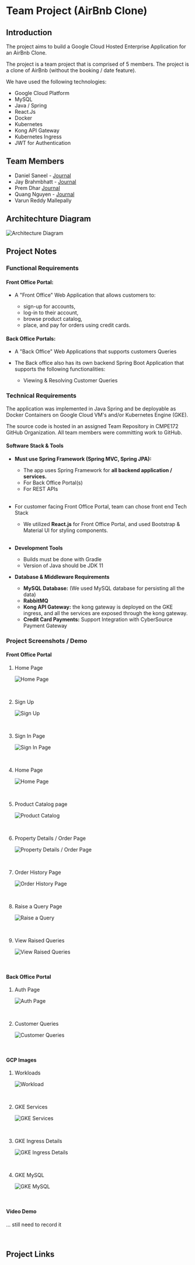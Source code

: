 # Team Project (AirBnb Clone)

## Introduction

The project aims to build a Google Cloud Hosted Enterprise Application for an AirBnb Clone.

The project is a team project that is comprised of 5 members. The project is a clone of AirBnb (without the booking / date feature).

We have used the following technologies:

- Google Cloud Platform
- MySQL
- Java / Spring
- React.Js
- Docker
- Kubernetes
- Kong API Gateway
- Kubernetes Ingress
- JWT for Authentication

## Team Members

- Daniel Saneel - [Journal](Journals/Daniel/DanielProgress.md)
- Jay Brahmbhatt - [Journal](Journals/Jay/JayProgress.md)
- Prem Dhar [Journal](Journals/PremProgress.md)
- Quang Nguyen - [Journal](Journals/Quang/QuangProgress.md)
- Varun Reddy Mallepally

## Architechture Diagram

![Architecture Diagram](images/OverallArchitecture.png)


## Project Notes

### Functional Requirements

#### Front Office Portal:

- A "Front Office" Web Application that allows customers to:

  - sign-up for accounts,
  - log-in to their account,
  - browse product catalog,
  - place, and pay for orders using credit cards.

#### Back Office Portals:

- A "Back Office" Web Applications that supports customers Queries

- The Back office also has its own backend Spring Boot Application that supports the following functionalities:

  - Viewing & Resolving Customer Queries

### Technical Requirements

The application was implemented in Java Spring and be deployable as Docker Containers on Google Cloud VM's and/or Kubernetes Engine (GKE).

The source code is hosted in an assigned Team Repository in CMPE172 GitHub Organization.
All team members were committing work to GitHub.

#### Software Stack & Tools

- **Must use Spring Framework (Spring MVC, Spring JPA):**

  - The app uses Spring Framework for **all backend application / services.**
  - For Back Office Portal(s)
  - For REST APIs

  <br/>

- For customer facing Front Office Portal, team can chose front end Tech Stack

  - We utilized **React.js** for Front Office Portal, and used Bootstrap & Material UI for styling components.

  <br/>

- **Development Tools**

  - Builds must be done with Gradle
  - Version of Java should be JDK 11
    <br/>

- **Database & Middleware Requirements**

  - **MySQL Database:** (We used MySQL database for persisting all the data)
    <br/>
  - **RabbitMQ**
    <br/>
  - **Kong API Gateway:** the kong gateway is deployed on the GKE ingress, and all the services are exposed through the kong gateway.
    <br/>
  - **Credit Card Payments:** Support
    Integration with CyberSource Payment Gateway

### Project Screenshots / Demo

#### Front Office Portal

1. Home Page

   ![Home Page](./screenshots/home_page.png)

   <br/>

2. Sign Up

   ![Sign Up](./screenshots/sign_up.png)

    <br/>

3. Sign In Page

   ![Sign In Page](./screenshots/sign_in.png)

  <br/>

4. Home Page

   ![Home Page](./screenshots/home_page.png)

   <br/>

5. Product Catalog page

   ![Product Catalog](./screenshots/product_catalog.png)

   <br/>

6. Property Details / Order Page

   ![Property Details / Order Page](./screenshots/product_payment_page.png)

   <br/>

7. Order History Page

   ![Order History Page](./screenshots/order_history.png)

   <br/>

8. Raise a Query Page

   ![Raise a Query](./screenshots/raise_ticket_user.png)

   <br/>

9. View Raised Queries

   ![View Raised Queries](./screenshots/user_issue_list.png)

   <br/>

#### Back Office Portal

1. Auth Page

   ![Auth Page](./screenshots/backoffice_auth.png)

    <br/>

2. Customer Queries

   ![Customer Queries](./screenshots/helpdesk_home.png)

   <br/>

#### GCP Images

1. Workloads

   ![Workload](./screenshots/gke_workloads.png)

   <br/>

2. GKE Services

   ![GKE Services](./screenshots/gke_service.png)

   <br/>

3. GKE Ingress Details

   ![GKE Ingress Details](./screenshots/gke_ingress.png)

   <br/>

4. GKE MySQL

   ![GKE MySQL](./screenshots/gke_mysql.png)

   <br/>

#### Video Demo

... still need to record it

<br/>

## Project Links

